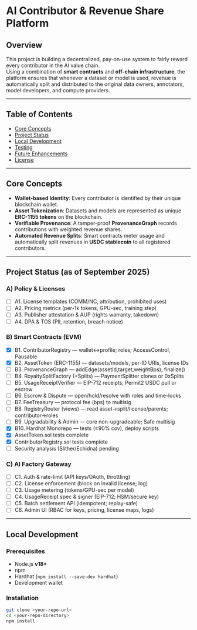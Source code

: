 # AI Contributor & Revenue Share Platform

## Overview
This project is building a decentralized, pay-on-use system to fairly reward every contributor in the AI value chain.  
Using a combination of **smart contracts** and **off-chain infrastructure**, the platform ensures that whenever a dataset or model is used, revenue is automatically split and distributed to the original data owners, annotators, model developers, and compute providers.

---

## Table of Contents
- [Core Concepts](#core-concepts)  
- [Project Status](#project-status)  
- [Local Development](#local-development)  
- [Testing](#testing)  
- [Future Enhancements](#future-enhancements)  
- [License](#license)  

---

## Core Concepts
- **Wallet-based Identity**: Every contributor is identified by their unique blockchain wallet.  
- **Asset Tokenization**: Datasets and models are represented as unique **ERC-1155 tokens** on the blockchain.  
- **Verifiable Provenance**: A tamper-proof **ProvenanceGraph** records contributions with weighted revenue shares.  
- **Automated Revenue Splits**: Smart contracts meter usage and automatically split revenues in **USDC stablecoin** to all registered contributors.  

---

## Project Status (as of September 2025)

### A) Policy & Licenses
- [ ] A1. License templates (COMM/NC, attribution, prohibited uses)  
- [ ] A2. Pricing metrics (per-1k tokens, GPU-sec, training step)  
- [ ] A3. Publisher attestation & AUP (rights warranty, takedown)  
- [ ] A4. DPA & TOS (PII, retention, breach notice)  

### B) Smart Contracts (EVM)
- [x] B1. ContributorRegistry — wallet↔profile; roles; AccessControl, Pausable  
- [x] B2. AssetToken (ERC-1155) — datasets/models, per-ID URIs, license IDs  
- [ ] B3. ProvenanceGraph — addEdge(assetId,target,weightBps); finalize()  
- [ ] B4. RoyaltySplitFactory (+Splits) — PaymentSplitter clones or 0xSplits  
- [ ] B5. UsageReceiptVerifier — EIP-712 receipts; Permit2 USDC pull or escrow  
- [ ] B6. Escrow & Dispute — open/hold/resolve with roles and time-locks  
- [ ] B7. FeeTreasury — protocol fee (bps) to multisig  
- [ ] B8. RegistryRouter (views) — read asset→split/license/parents; contributor→roles  
- [ ] B9. Upgradability & Admin — core non-upgradeable; Safe multisig  
- [x] B10. Hardhat Monorepo — tests (≥90% cov), deploy scripts  
- [x] AssetToken.sol tests complete  
- [x] ContributorRegistry.sol tests complete  
- [ ] Security analysis (Slither/Echidna) pending  

### C) AI Factory Gateway
- [ ] C1. Auth & rate-limit (API keys/OAuth, throttling)  
- [ ] C2. License enforcement (block on invalid license; log)  
- [ ] C3. Usage metering (tokens/GPU-sec per model)  
- [ ] C4. UsageReceipt spec & signer (EIP-712; HSM/secure key)  
- [ ] C5. Batch settlement API (idempotent; replay-safe)  
- [ ] C6. Admin UI (RBAC for keys, pricing, license maps, logs)  

---

## Local Development

### Prerequisites
- Node.js **v18+**  
- npm  
- Hardhat (`npm install --save-dev hardhat`)  
- Development wallet  

### Installation
```bash
git clone <your-repo-url>
cd <your-repo-directory>
npm install

